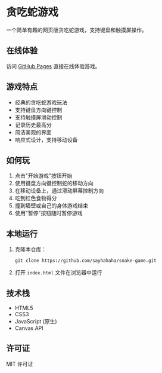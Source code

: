 # 贪吃蛇游戏

一个简单有趣的网页版贪吃蛇游戏，支持键盘和触摸屏操作。

## 在线体验

访问 [GitHub Pages](https://sayhahaha.github.io/snake-game) 直接在线体验游戏。

## 游戏特点

- 经典的贪吃蛇游戏玩法
- 支持键盘方向键控制
- 支持触摸屏滑动控制
- 记录历史最高分
- 简洁美观的界面
- 响应式设计，支持移动设备

## 如何玩

1. 点击"开始游戏"按钮开始
2. 使用键盘方向键控制蛇的移动方向
3. 在移动设备上，通过滑动屏幕控制方向
4. 吃到红色食物得分
5. 撞到墙壁或自己的身体游戏结束
6. 使用"暂停"按钮随时暂停游戏

## 本地运行

1. 克隆本仓库：
   ```
   git clone https://github.com/sayhahaha/snake-game.git
   ```

2. 打开 `index.html` 文件在浏览器中运行

## 技术栈

- HTML5
- CSS3
- JavaScript (原生)
- Canvas API

## 许可证

MIT 许可证